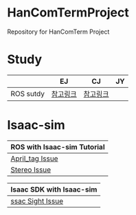 # HanComTermProject
Repository for HanComTerm Project

# Study
||EJ|CJ|JY|
|------|---|---|---|
|ROS sutdy|[참고링크](https://github.com/ChaejinE/HanComTermProject/wiki/%5B21.-07.-27-Study%5D-EJ-ROS-%EA%B0%9C%EC%9D%B8-%EC%8A%A4%ED%84%B0%EB%94%94)|[참고링크](https://github.com/ChaejinE/ROS_Lotto)| |

# Isaac-sim
|ROS with Isaac-sim Tutorial|
|------|
|[April_tag Issue](https://github.com/ChaejinE/HanComTermProject/issues/34#issue-959131845)|
|[Stereo Issue](https://github.com/ChaejinE/HanComTermProject/issues/35#issue-959148641)|

|Isaac SDK with Isaac-sim|
|------|
|[ssac Sight Issue](hps://github.com/ChaejinE/Issac_sight)|
